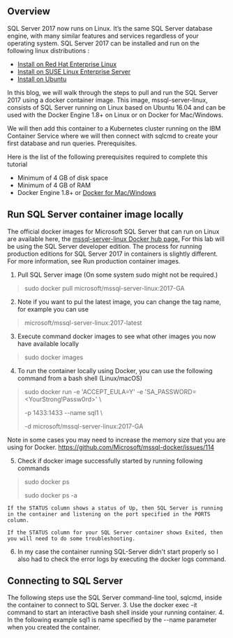 
## Overview
SQL Server 2017 now runs on Linux. It’s the same SQL Server database engine, with many similar features and services regardless of your operating system. SQL Server 2017 can be installed and run on the following linux distributions :
- [Install on Red Hat Enterprise Linux](https://docs.microsoft.com/en-us/sql/linux/quickstart-install-connect-red-hat?view=sql-server-2017)
- [Install on SUSE Linux Enterprise Server](https://docs.microsoft.com/en-us/sql/linux/quickstart-install-connect-suse?view=sql-server-2017)
- [Install on Ubuntu](https://docs.microsoft.com/en-us/sql/linux/quickstart-install-connect-ubuntu?view=sql-server-2017)

In this blog, we will walk through the steps to pull and run the SQL Server 2017 using a docker container image. This image, mssql-server-linux, consists of SQL Server running on Linux based on Ubuntu 16.04 and can be used with the Docker Engine 1.8+ on Linux or on Docker for Mac/Windows.

We will then add this container to a Kubernetes cluster running on the IBM Container Service where we will then connect with sqlcmd to create your first database and run queries.
Prerequisites.

Here is the list of the following prerequisites required to complete this tutorial
-	Minimum of 4 GB of disk space
- Minimum of 4 GB of RAM
-	Docker Engine 1.8+ or [Docker for Mac/Windows](https://docs.docker.com/install/)

## Run SQL Server container image locally
The official docker images for Microsoft SQL Server that can run on Linux are available here, the [mssql-server-linux Docker hub page.](https://hub.docker.com/r/microsoft/mssql-server-linux/tags/)
For this lab will be using the SQL Server developer edition. The process for running production editions for SQL Server 2017 in containers is slightly different. For more information, see Run production container images.
1.	Pull SQL Server image (On some system sudo might not be required.)
>
> sudo docker pull microsoft/mssql-server-linux:2017-GA
>
2.	Note if you want to pul the latest image, you can change the tag name, for example you can use
> microsoft/mssql-server-linux:2017-latest


3.	Execute command docker images to see what other images you now have available locally
>
> sudo docker images
>

4.	To run the container locally using Docker, you can use the following command from a bash shell (Linux/macOS)
>
> sudo docker run -e 'ACCEPT_EULA=Y' -e 'SA_PASSWORD=<YourStrong!Passw0rd>' \
>
> -p 1433:1433 --name sql1 \
>
> -d microsoft/mssql-server-linux:2017-GA

Note in some cases you may need to increase the memory size that you are using for Docker.
https://github.com/Microsoft/mssql-docker/issues/114

5. Check if docker image successfully started by running following commands
> sudo docker ps
>
> sudo docker ps -a

    If the STATUS column shows a status of Up, then SQL Server is running in the container and listening on the port specified in the PORTS column.

    If the STATUS column for your SQL Server container shows Exited, then you will need to do some troubleshooting.

6. In my case the container running SQL-Server didn't start properly so I also had to check the error logs by executing the docker logs command.
>
>
>

## Connecting to SQL Server

The following steps use the SQL Server command-line tool, sqlcmd, inside the container to connect to SQL Server.
3.	Use the docker exec -it command to start an interactive bash shell inside your running container.
4.	In the following example sql1 is name specified by the --name parameter when you created the container.
